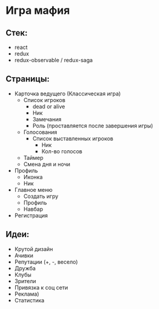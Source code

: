 # Игра мафия

## Стек:
* react
* redux
* redux-observable / redux-saga

## Страницы:
* Карточка ведущего (Классическая игра)
  * Список игроков
    * dead or alive
    * Ник
    * Замечания
    * Роль (проставляется после завершения игры)
  * Голосования
    * Список выставленных игроков
      * Ник
      * Кол-во голосов
  * Таймер
  * Смена дня и ночи
* Профиль
  * Иконка
  * Ник
* Главное меню
  * Создать игру
  * Профиль
  * Навбар
* Регистрация

## Идеи:
* Крутой дизайн
* Ачивки
* Репутации (+, -, весело)
* Дружба
* Клубы
* Зрители
* Привязка к соц сети
* Реклама)
* Статистика
